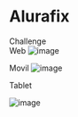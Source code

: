 # Alurafix
Challenge
<br>
Web
![image](https://github.com/user-attachments/assets/3d6bdfcb-a242-49ed-8bb3-0caecedc9890)




Movil
![image](https://github.com/user-attachments/assets/778523a4-bd54-4a1d-a0a0-1af587178f9d)



Tablet

![image](https://github.com/user-attachments/assets/ae32ca5e-984d-499a-a5de-bbb938ad3456)
